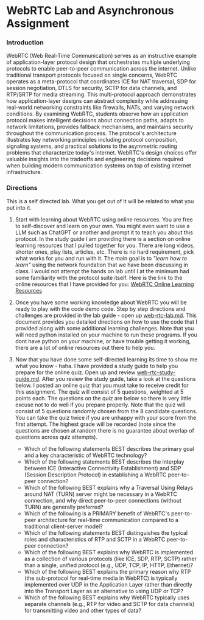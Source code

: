 # WebRTC Lab and Asynchronous Assignment

### Introduction

WebRTC (Web Real-Time Communication) serves as an instructive example of application-layer protocol design that orchestrates multiple underlying protocols to enable peer-to-peer communication across the internet. Unlike traditional transport protocols focused on single concerns, WebRTC operates as a meta-protocol that coordinates ICE for NAT traversal, SDP for session negotiation, DTLS for security, SCTP for data channels, and RTP/SRTP for media streaming. This multi-protocol approach demonstrates how application-layer designs can abstract complexity while addressing real-world networking constraints like firewalls, NATs, and varying network conditions. By examining WebRTC, students observe how an application protocol makes intelligent decisions about connection paths, adapts to network limitations, provides fallback mechanisms, and maintains security throughout the communication process. The protocol's architecture illustrates key networking principles including protocol composition, signaling systems, and practical solutions to the asymmetric routing problems that characterize today's internet. WebRTC's design choices offer valuable insights into the tradeoffs and engineering decisions required when building modern communication systems on top of existing internet infrastructure.


### Directions

This is a self directed lab.  What you get out of it will be related to what you put into it. 

1. Start with learning about WebRTC using online resources.  You are free to self-discover and learn on your own.  You might even want to use a LLM such as ChatGPT or another and prompt it to teach you about this protocol.  In the study guide I am providing there is a section on online learning resources that I pulled together for you.  There are long videos, shorter ones, play lists, articles, etc.  There is no hard requirement, pick what works for you and run with it.  The main goal is to *"learn how to learn"* using the network foundation that we have been discussing in class.  I would not attempt the hands on lab until I at the minimum had some familiarity with the protocol suite itself.  Here is the link to the online resources that I have provided for you:  [WebRTC Online Learning Resources](https://github.com/ArchitectingSoftware/CS544-Class-Demo-Files/blob/main/webrtc-lab/webrtc-study-guide.md#online-learning-resources)

2. Once you have some working knowledge about WebRTC you will be ready to play with the code demo code.  Step by step directions and challenges are provided in the lab guide - open up [web-rtc-lab.md](./web-rtc-lab.md). This document provides you detailed directions on how to use the code that I provided along with some additional learning challenges.  Note that you will need python installed on your machine to run these programs.  If you dont have python on your machine, or have trouble getting it working, there are a lot of online resources out there to help you.

3. Now that you have done some self-directed learning its time to show me what you know - haha.  I have provided a study guide to help you prepare for the online quiz.   Open up and review [web-rtc-study-guide.md](./web-rtc-study-guide.md). After you review the study guide, take a look at the questions below.  I posted an online quiz that you must take to receive credit for this assignment. The quiz will consist of 5 questions, weighted at 5 points each.  The questions on the quiz are below so there is very little excuse not to do well if you prepare properly.  Note that the quiz will consist of 5 questions randomly chosen from the 8 candidate questions.  You can take the quiz twice if you are unhappy with your score from the first attempt. The highest grade will be recorded (note since the questions are chosen at random there is no guarantee about overlap of questions across quiz attempts).  

    - Which of the following statements BEST describes the primary goal and a key characteristic of WebRTC technology?
    - Which of the following statements BEST describes the interplay between ICE (Interactive Connectivity Establishment) and SDP (Session Description Protocol) in establishing a WebRTC peer-to-peer connection?
    - Which of the following BEST explains why a Traversal Using Relays around NAT (TURN) server might be necessary in a WebRTC connection, and why direct peer-to-peer connections (without TURN) are generally preferred?
    - Which of the following is a PRIMARY benefit of WebRTC's peer-to-peer architecture for real-time communication compared to a traditional client-server model?
    - Which of the following statements BEST distinguishes the typical roles and characteristics of RTP and SCTP in a WebRTC peer-to-peer connection?
    - Which of the following BEST explains why WebRTC is implemented as a collection of various protocols (like ICE, SDP, RTP, SCTP) rather than a single, unified protocol (e.g., UDP, TCP, IP, HTTP, Ethernet)?
    - Which of the following BEST explains the primary reason why RTP (the sub-protocol for real-time media in WebRTC) is typically implemented over UDP in the Application Layer rather than directly into the Transport Layer as an alternative to using UDP or TCP?
    - Which of the following BEST explains why WebRTC typically uses separate channels (e.g., RTP for video and SCTP for data channels) for transmitting video and other types of data?